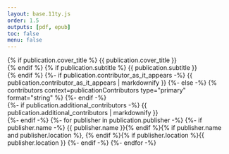 ```yaml
---
layout: base.11ty.js
order: 1.5
outputs: [pdf, epub]
toc: false
menu: false
---
```


<div class="title-page">
  {% if publication.cover_title %}
  <span class="title-tp">
    {{ publication.cover_title }}
  </span><br />
  {% endif %}
  {% if publication.subtitle %}
  <span class="sub-title">
    {{ publication.subtitle }}
  </span><br />
  {% endif %}
  <span class="contributor">
    {%- if publication.contributor_as_it_appears -%}
      {{ publication.contributor_as_it_appears | markdownify }}
    {%- else -%}
      {% contributors context=publicationContributors type="primary" format="string" %}
    {%- endif -%}
  </span><br />
  {%- if publication.additional_contributors -%}
    <span class="contributor additional-contributor">
      {{ publication.additional_contributors | markdownify }}
    </span><br />
  {%- endif -%}
  <span class="publisher">
    {%- for publisher in publication.publisher -%}
      {%- if publisher.name -%}
        {{ publisher.name }}{% endif %}{% if publisher.name and publisher.location %}, {% endif %}{% if publisher.location %}{{ publisher.location }}
      {%- endif -%}
    {%- endfor -%}
  </span>
</div>
